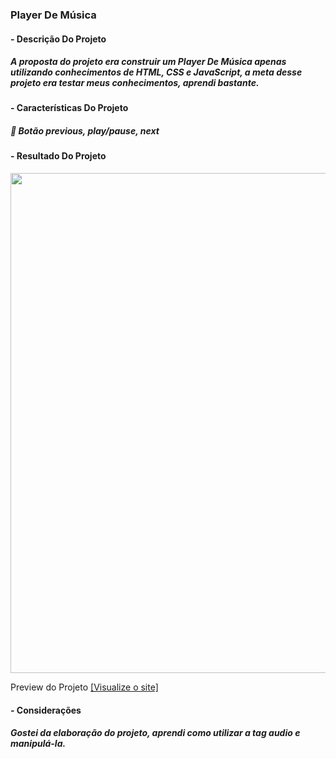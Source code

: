 

<h3>Player De Música</h3>

<h4>- Descrição Do Projeto<h4>
<h5>
A proposta do projeto era construir um Player De Música apenas utilizando conhecimentos de HTML, CSS e JavaScript, a meta desse projeto era testar meus conhecimentos, aprendi bastante.
</h5>
<h4>- Características Do Projeto<h4>
<h5>
📌 Botão previous, play/pause, next<br> 
</h5>

<h4>- Resultado Do Projeto</h4>
<img style="width: 800px;;" src="https://user-images.githubusercontent.com/123600728/236563467-b3e448ee-125e-4c76-87c4-bb304af8d589.png"/>

Preview do Projeto [ [Visualize o site] ](https://wesleymacedodev.github.io/Projetos/Autorais/Relogio%20Digital%20%231/index.html)
  
<h4>- Considerações</h4>
<h5>Gostei da elaboração do projeto, aprendi como utilizar a tag audio e manipulá-la.</h5>


